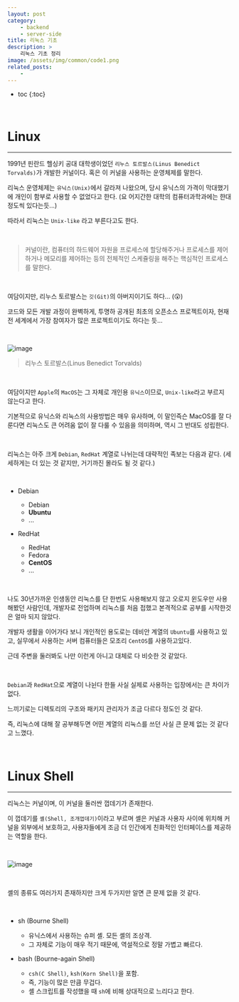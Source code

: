 ```yaml
---
layout: post
category:
    - backend
    - server-side
title: 리눅스 기초
description: >
    리눅스 기초 정리
image: /assets/img/common/code1.png
related_posts:
    - 
---
```


* toc
{:toc}
  
<br />

# Linux

---

1991년 핀란드 헬싱키 공대 대학생이었던 `리누스 토르발스(Linus Benedict Torvalds)`가 개발한 커널이다. 혹은 이 커널을 사용하는 운영체제를 말한다.

리눅스 운영체제는 `유닉스(Unix)`에서 갈라져 나왔으며, 당시 유닉스의 가격이 막대했기에 개인이 함부로 사용할 수 없었다고 한다. (요 어지간한 대학의 컴퓨터과학과에는 한대정도씩 있다는듯...)

따라서 리눅스는 `Unix-like` 라고 부른다고도 한다.

<br />

> 커널이란, 컴퓨터의 하드웨어 자원을 프로세스에 할당해주거나 프로세스를 제어하거나 메모리를 제어하는 등의 전체적인 스케쥴링을 해주는 핵심적인 프로세스를 말한다.

<br />

여담이지만, 리누스 토르발스는 `깃(Git)`의 아버지이기도 하다... (😲)

코드와 모든 개발 과정이 완벽하게, 투명하 공개된 최초의 오픈소스 프로젝트이자, 현재 전 세계에서 가장 참여자가 많은 프로젝트이기도 하다는 듯...

<br />

![image](https://user-images.githubusercontent.com/71188307/144651900-646ca368-0be2-4f3d-95ab-b7e4a6d2bf3b.png)
> 리누스 토르발스(Linus Benedict Torvalds)

<br />

여담이지만 `Apple`의 `MacOS`는 그 자체로 개인용 `유닉스`이므로, `Unix-like`라고 부르지 않는다고 한다.

기본적으로 유닉스와 리눅스의 사용방법은 매우 유사하며, 이 말인즉슨 MacOS를 잘 다룬다면 리눅스도 큰 어려움 없이 잘 다룰 수 있음을 의미하며, 역시 그 반대도 성립한다.

<br />

리눅스는 아주 크게 `Debian`, `RedHat` 계열로 나뉘는데 대략적인 족보는 다음과 같다. (세세하게는 더 있는 것 같지만, 거기까진 몰라도 될 것 같다.)

<br />

- Debian
  - Debian
  - **Ubuntu**
  - ...

- RedHat
  - RedHat
  - Fedora
  - **CentOS**
  - ...

<br />

나도 30년가까운 인생동안 리눅스를 단 한번도 사용해보지 않고 오로지 윈도우만 사용해봤던 사람인데, 개발자로 전업하며 리눅스를 처음 접했고 본격적으로 공부를 시작한것은 얼마 되지 않았다.

개발자 생활을 이어가다 보니 개인적인 용도로는 데비안 계열의 `Ubuntu`를 사용하고 있고, 실무에서 사용하는 서버 컴퓨터들은 모조리 `CentOS`를 사용하고있다.

근데 주변을 둘러봐도 나만 이런게 아니고 대체로 다 비슷한 것 같았다.

<br />

`Debian`과 `RedHat`으로 계열이 나뉜다 한들 사실 실제로 사용하는 입장에서는 큰 차이가 없다.

느끼기로는 디렉토리의 구조와 패키지 관리자가 조금 다르다 정도인 것 같다.

즉, 리눅스에 대해 잘 공부해두면 어떤 계열의 리눅스를 쓰던 사실 큰 문제 없는 것 같다고 느꼈다.

<br />

# Linux Shell

---

리눅스는 커널이며, 이 커널을 둘러싼 껍데기가 존재한다.

이 껍데기를 `셸(Shell, 조개껍데기)`이라고 부르며 셸은 커널과 사용자 사이에 위치해 커널을 외부에서 보호하고, 사용자들에게 조금 더 인간에게 친화적인 인터페이스를 제공하는 역할을 한다.

<br />

![image](https://user-images.githubusercontent.com/71188307/144651841-154b4baf-10e2-493d-ba7a-9114df2fc9c2.png)

<br />

셸의 종류도 여러가지 존재하지만 크게 두가지만 알면 큰 문제 없을 것 같다.

<br />

- sh (Bourne Shell)
  - 유닉스에서 사용하는 슈퍼 셸. 모든 셸의 조상격.
  - 그 자체로 기능이 매우 적기 때문에, 역설적으로 정말 가볍고 빠르다.

- bash (Bourne-again Shell)
  - `csh(C Shell)`, `ksh(Korn Shell)`을 포함.
  - 즉, 기능이 많은 만큼 무겁다.
  - 셸 스크립트를 작성했을 때 `sh`에 비해 상대적으로 느리다고 한다.

<br />
